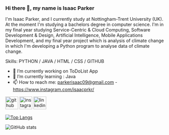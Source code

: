 ### Hi there 👋, my name is Isaac Parker
I'm Isaac Parker, and I currently study at Nottingham-Trent University (UK). At the moment I'm studying a bachelors degree in computer science. I'm in my final year studying Service-Centric & Cloud Computing, Software 
Development & Design, Artificial Intelligence, Mobile Applications Development, and my final year project which is analysis of climate change in which I'm developing a Python program to analyse data of climate change. 

Skills: PYTHON / JAVA / HTML / CSS / GITHUB 

- 🔭 I’m currently working on ToDoList App 
- 🌱 I’m currently learning : Java 
- 📫 How to reach me: parkerisaac09@gmail.com - https://www.instagram.com/isaacprkr/ 


[<img src='https://cdn.jsdelivr.net/npm/simple-icons@3.0.1/icons/github.svg' alt='github' height='40'>](https://github.com/IsaacPrkr)  [<img src='https://cdn.jsdelivr.net/npm/simple-icons@3.0.1/icons/instagram.svg' alt='instagram' height='40'>](https://www.instagram.com/https://www.instagram.com/isaacprkr//)  [<img src='https://cdn.jsdelivr.net/npm/simple-icons@3.0.1/icons/linkedin.svg' alt='linkedin' height='40'>](https://www.linkedin.com/in/https://www.linkedin.com/in/isaac-parker-a1477a179//)  

[![Top Langs](https://github-readme-stats.vercel.app/api/top-langs/?username=IsaacPrkr)](https://github.com/anuraghazra/github-readme-stats)

![GitHub stats](https://github-readme-stats.vercel.app/api?username=IsaacPrkr&show_icons=true)  
